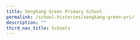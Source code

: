 ```yaml
---
title: Sengkang Green Primary School
permalink: /school-histories/sengkang-green-pri/
description: ""
third_nav_title: Schools
---
```



